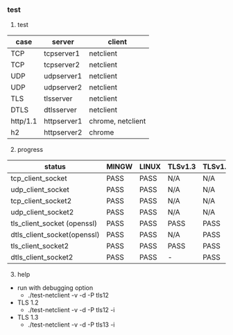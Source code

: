 ### test

1. test

| case     | server      | client            |
| --       | --          | --                |
| TCP      | tcpserver1  | netclient         |
| TCP      | tcpserver2  | netclient         |
| UDP      | udpserver1  | netclient         |
| UDP      | udpserver2  | netclient         |
| TLS      | tlsserver   | netclient         |
| DTLS     | dtlsserver  | netclient         |
| http/1.1 | httpserver1 | chrome, netclient |
| h2       | httpserver2 | chrome            |

2. progress

| status                      | MINGW | LINUX | TLSv1.3 | TLSv1.2 |
| --                          | --    | --    | --      | --      |
| tcp_client_socket           | PASS  | PASS  | N/A     | N/A     |
| udp_client_socket           | PASS  | PASS  | N/A     | N/A     |
| tcp_client_socket2          | PASS  | PASS  | N/A     | N/A     |
| udp_client_socket2          | PASS  | PASS  | N/A     | N/A     |
| tls_client_socket (openssl) | PASS  | PASS  | PASS    | PASS    |
| dtls_client_socket(openssl) | PASS  | PASS  | N/A     | PASS    |
| tls_client_socket2          | PASS  | PASS  | PASS    | PASS    |
| dtls_client_socket2         | PASS  | PASS  | -       | PASS    |

3. help

* run with debugging option
  * ./test-netclient -v -d -P tls12
* TLS 1.2
  * ./test-netclient -v -d -P tls12 -i
* TLS 1.3
  * ./test-netclient -v -d -P tls13 -i
